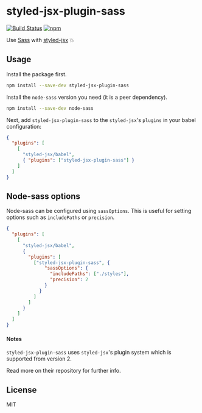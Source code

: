 # styled-jsx-plugin-sass

[![Build Status](https://travis-ci.org/giuseppeg/styled-jsx-plugin-sass.svg?branch=master)](https://travis-ci.org/giuseppeg/styled-jsx-plugin-sass)
[![npm](https://img.shields.io/npm/v/styled-jsx-plugin-sass.svg)](https://www.npmjs.com/package/styled-jsx-plugin-sass)

Use [Sass](http://sass-lang.com/) with [styled-jsx](https://github.com/zeit/styled-jsx) 💥

## Usage

Install the package first.

```bash
npm install --save-dev styled-jsx-plugin-sass
```

Install the `node-sass` version you need (it is a peer dependency).

```bash
npm install --save-dev node-sass
```

Next, add `styled-jsx-plugin-sass` to the `styled-jsx`'s `plugins` in your babel configuration:

```json
{
  "plugins": [
    [
      "styled-jsx/babel",
      { "plugins": ["styled-jsx-plugin-sass"] }
    ]
  ]
}
```

## Node-sass options

Node-sass can be configured using `sassOptions`. This is useful for setting options such as `includePaths` or `precision`.

```json
{
  "plugins": [
    [
      "styled-jsx/babel",
      {
        "plugins": [
          ["styled-jsx-plugin-sass", {
              "sassOptions": {
                "includePaths": ["./styles"],
                "precision": 2
              }
            }
          ]
        ]
      }
    ]
  ]
}
```

#### Notes

`styled-jsx-plugin-sass` uses `styled-jsx`'s plugin system which is supported from version 2.

Read more on their repository for further info.

## License

MIT
